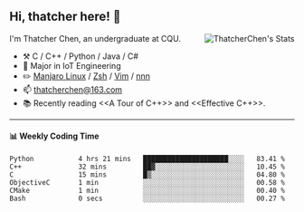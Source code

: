 ## Hi, thatcher here! :wave:

<img align="right" src="https://github-readme-stats.vercel.app/api?username=thatcherchen&title_color=333&text_color=777" alt="ThatcherChen's Stats" >

I'm Thatcher Chen, an undergraduate at CQU.

- :hammer_and_pick:  C / C++ / Python / Java / C# 
- :seedling:  Major in IoT Engineering
- :pencil2: [Manjaro Linux](https://github.com/manjaro) / [Zsh](https://github.com/zsh-users/zsh) / [Vim](https://github.com/vim/vim) / [nnn](https://github.com/jarun/nnn)
- :mailbox: thatcherchen@163.com
- :books: Recently reading <<A Tour of C++>> and <<Effective C++>>.

---

#### :bar_chart: Weekly Coding Time

<!--START_SECTION:waka-->

```text
Python           4 hrs 21 mins   █████████████████████░░░░   83.41 %
C++              32 mins         ██▓░░░░░░░░░░░░░░░░░░░░░░   10.45 %
C                15 mins         █▒░░░░░░░░░░░░░░░░░░░░░░░   04.80 %
ObjectiveC       1 min           ░░░░░░░░░░░░░░░░░░░░░░░░░   00.58 %
CMake            1 min           ░░░░░░░░░░░░░░░░░░░░░░░░░   00.40 %
Bash             0 secs          ░░░░░░░░░░░░░░░░░░░░░░░░░   00.27 %
```

<!--END_SECTION:waka-->
